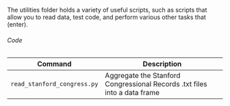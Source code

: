 The utilities folder holds a variety of useful scripts, such as scripts that allow you to read data, test code, and perform various other tasks that (enter). 


###### Code

| Command | Description |
| --- | --- |
| `read_stanford_congress.py` | Aggregate the Stanford Congressional Records .txt files into a data frame | 
